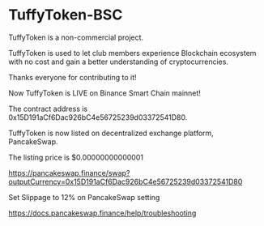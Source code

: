 # TuffyToken-BSC

TuffyToken is a non-commercial project.

TuffyToken is used to let club members experience Blockchain ecosystem with no cost and gain a better understanding of cryptocurrencies.

Thanks everyone for contributing to it!

Now TuffyToken is LIVE on Binance Smart Chain mainnet!

The contract address is 0x15D191aCf6Dac926bC4e56725239d03372541D80.

TuffyToken is now listed on decentralized exchange platform, PancakeSwap.

The listing price is $0.00000000000001

https://pancakeswap.finance/swap?outputCurrency=0x15D191aCf6Dac926bC4e56725239d03372541D80

Set Slippage to 12% on PancakeSwap setting

https://docs.pancakeswap.finance/help/troubleshooting
